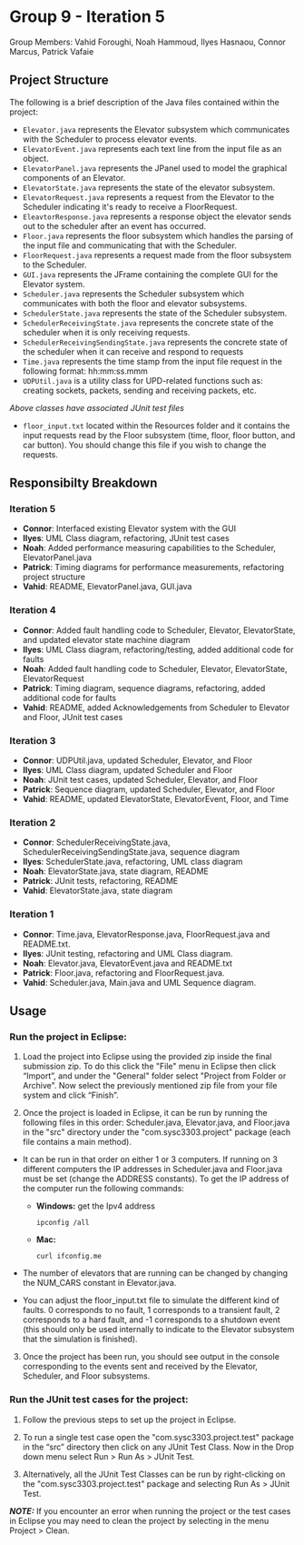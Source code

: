 # Group 9 - Iteration 5
Group Members: Vahid Foroughi, Noah Hammoud, Ilyes Hasnaou, Connor Marcus, Patrick Vafaie 

## Project Structure 
The following is a brief description of the Java files contained within the project:
- `Elevator.java` represents the Elevator subsystem which communicates with the Scheduler to process elevator events.
- `ElevatorEvent.java` represents each text line from the input file as an object.
- `ElevatorPanel.java` represents the JPanel used to model the graphical components of an Elevator.
- `ElevatorState.java` represents the state of the elevator subsystem.
- `ElevatorRequest.java` represents a request from the Elevator to the Scheduler indicating it's ready to receive a FloorRequest. 
- `EleavtorResponse.java` represents a response object the elevator sends out to the scheduler after an event has occurred.
- `Floor.java` represents the floor subsystem which handles the parsing of the input file and communicating that with the Scheduler.
- `FloorRequest.java` represents a request made from the floor subsystem to the Scheduler.
- `GUI.java` represents the JFrame containing the complete GUI for the Elevator system.
- `Scheduler.java` represents the Scheduler subsystem which communicates with both the floor and elevator subsystems.
- `SchedulerState.java` represents the state of the Scheduler subsystem.
- `SchedulerReceivingState.java` represents the concrete state of the scheduler when it is only receiving requests.
- `SchedulerReceivingSendingState.java` represents the concrete state of the scheduler when it can receive and respond to requests
- `Time.java` represents the time stamp from the input file request in the following format: hh:mm:ss.mmm
- `UDPUtil.java` is a utility class for UPD-related functions such as: creating sockets, packets, sending and receiving packets, etc.

*Above classes have associated JUnit test files*

- `floor_input.txt` located within the Resources folder and it contains the input requests read by the Floor subsystem (time, floor, floor button, and car button). You should change this file if you wish to change the requests.

## Responsibilty Breakdown


### Iteration 5
- **Connor**: Interfaced existing Elevator system with the GUI
- **Ilyes**: UML Class diagram, refactoring, JUnit test cases
- **Noah**: Added performance measuring capabilities to the Scheduler, ElevatorPanel.java
- **Patrick**: Timing diagrams for performance measurements, refactoring project structure
- **Vahid**: README, ElevatorPanel.java, GUI.java

### Iteration 4
- **Connor**: Added fault handling code to Scheduler, Elevator, ElevatorState, and updated elevator state machine diagram
- **Ilyes**: UML Class diagram, refactoring/testing, added additional code for faults
- **Noah**: Added fault handling code to Scheduler, Elevator, ElevatorState, ElevatorRequest
- **Patrick**: Timing diagram, sequence diagrams, refactoring, added additional code for faults
- **Vahid**: README, added Acknowledgements from Scheduler to Elevator and Floor, JUnit test cases

### Iteration 3
- **Connor**: UDPUtil.java, updated Scheduler, Elevator, and Floor
- **Ilyes**: UML Class diagram, updated Scheduler and Floor
- **Noah**: JUnit test cases, updated Scheduler, Elevator, and Floor
- **Patrick**: Sequence diagram, updated Scheduler, Elevator, and Floor
- **Vahid**: README, updated ElevatorState, ElevatorEvent, Floor, and Time

### Iteration 2
- **Connor**: SchedulerReceivingState.java, SchedulerReceivingSendingState.java, sequence diagram
- **Ilyes**: SchedulerState.java, refactoring, UML class diagram
- **Noah**: ElevatorState.java, state diagram, README
- **Patrick**: JUnit tests, refactoring, README
- **Vahid**: ElevatorState.java, state diagram

### Iteration 1
- **Connor**: Time.java, ElevatorResponse.java, FloorRequest.java and README.txt.
- **Ilyes**: JUnit testing, refactoring and UML Class diagram.
- **Noah**: Elevator.java, ElevatorEvent.java and README.txt
- **Patrick**: Floor.java, refactoring and FloorRequest.java.
- **Vahid**: Scheduler.java, Main.java and UML Sequence diagram.

## Usage 

### Run the project in Eclipse:

1. Load the project into Eclipse using the provided zip inside the final submission zip. To do this click the "File" menu in Eclipse then click “Import”, and under the "General" folder select "Project from Folder or Archive". Now select the previously mentioned zip file from your file system and click “Finish”.

2. Once the project is loaded in Eclipse, it can be run by running the following files in this order: Scheduler.java, Elevator.java, and Floor.java in the "src" directory under the "com.sysc3303.project" package (each file contains a main method).

- It can be run in that order on either 1 or 3 computers. If running on 3 different computers the IP addresses in Scheduler.java and Floor.java must be set (change the ADDRESS constants). To get the IP address of the computer run the following commands:

  - **Windows:** get the Ipv4 address
    ```
    ipconfig /all 
    ```
  - **Mac:**
    ```
    curl ifconfig.me
    ```
- The number of elevators that are running can be changed by changing the NUM_CARS constant in Elevator.java.
- You can adjust the floor_input.txt file to simulate the different kind of faults. 0 corresponds to no fault, 1 corresponds to a transient fault, 2 corresponds to a hard fault, and -1 corresponds to a shutdown event (this should only be used internally to indicate to the Elevator subsystem that the simulation is finished).

3. Once the project has been run, you should see output in the console corresponding to the events sent and received by the Elevator, Scheduler, and Floor subsystems.

### Run the JUnit test cases for the project:

1. Follow the previous steps to set up the project in Eclipse.

2. To run a single test case open the "com.sysc3303.project.test" package in the “src” directory then click on any JUnit Test Class. Now in the Drop down menu select Run > Run As > JUnit Test.

3. Alternatively, all the JUnit Test Classes can be run by right-clicking on the "com.sysc3303.project.test" package and selecting Run As > JUnit Test.

***NOTE:*** If you encounter an error when running the project or the test cases in Eclipse you may need to clean the project by selecting in the menu Project > Clean.
